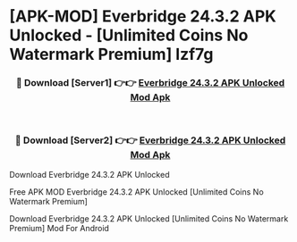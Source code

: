 # [APK-MOD] Everbridge 24.3.2 APK Unlocked - [Unlimited Coins No Watermark Premium] lzf7g



<div align="center">
<h3>🔴 Download [Server1] 👉👉 <a href="https://momento.my/?title=Everbridge_24.3.2_APK_Unlocked">Everbridge 24.3.2 APK Unlocked Mod Apk</a></h3><br>

<h3>🔴 Download [Server2] 👉👉 <a href="https://momento.my/?title=Everbridge_24.3.2_APK_Unlocked">Everbridge 24.3.2 APK Unlocked Mod Apk</a></h3>
</div>



Download Everbridge 24.3.2 APK Unlocked 

Free APK MOD Everbridge 24.3.2 APK Unlocked [Unlimited Coins No Watermark Premium]

Download Everbridge 24.3.2 APK Unlocked [Unlimited Coins No Watermark Premium] Mod For Android

